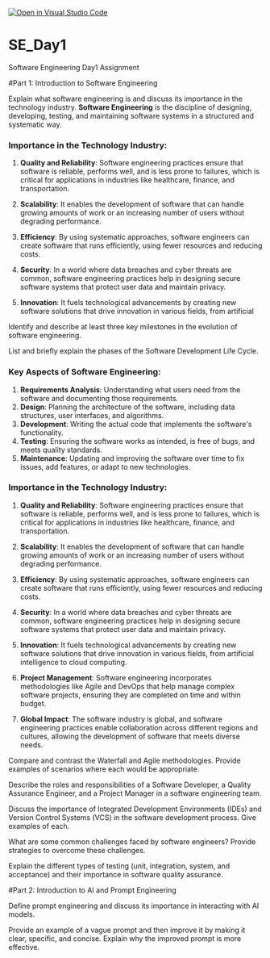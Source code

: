 [![Open in Visual Studio Code](https://classroom.github.com/assets/open-in-vscode-2e0aaae1b6195c2367325f4f02e2d04e9abb55f0b24a779b69b11b9e10269abc.svg)](https://classroom.github.com/online_ide?assignment_repo_id=15573914&assignment_repo_type=AssignmentRepo)
# SE_Day1
Software Engineering Day1 Assignment

#Part 1: Introduction to Software Engineering

Explain what software engineering is and discuss its importance in the technology industry.
**Software Engineering** is the discipline of designing, developing, testing, and maintaining software systems in a structured and systematic way. 

### Importance in the Technology Industry:
1. **Quality and Reliability**: Software engineering practices ensure that software is reliable, performs well, and is less prone to failures, which is critical for applications in industries like healthcare, finance, and transportation.
  
2. **Scalability**: It enables the development of software that can handle growing amounts of work or an increasing number of users without degrading performance.
  
3. **Efficiency**: By using systematic approaches, software engineers can create software that runs efficiently, using fewer resources and reducing costs.
  
4. **Security**: In a world where data breaches and cyber threats are common, software engineering practices help in designing secure software systems that protect user data and maintain privacy.
  
5. **Innovation**: It fuels technological advancements by creating new software solutions that drive innovation in various fields, from artificial

Identify and describe at least three key milestones in the evolution of software engineering.


List and briefly explain the phases of the Software Development Life Cycle.

### Key Aspects of Software Engineering:
1. **Requirements Analysis**: Understanding what users need from the software and documenting those requirements.
2. **Design**: Planning the architecture of the software, including data structures, user interfaces, and algorithms.
3. **Development**: Writing the actual code that implements the software's functionality.
4. **Testing**: Ensuring the software works as intended, is free of bugs, and meets quality standards.
5. **Maintenance**: Updating and improving the software over time to fix issues, add features, or adapt to new technologies.

### Importance in the Technology Industry:
1. **Quality and Reliability**: Software engineering practices ensure that software is reliable, performs well, and is less prone to failures, which is critical for applications in industries like healthcare, finance, and transportation.
  
2. **Scalability**: It enables the development of software that can handle growing amounts of work or an increasing number of users without degrading performance.
  
3. **Efficiency**: By using systematic approaches, software engineers can create software that runs efficiently, using fewer resources and reducing costs.
  
4. **Security**: In a world where data breaches and cyber threats are common, software engineering practices help in designing secure software systems that protect user data and maintain privacy.
  
5. **Innovation**: It fuels technological advancements by creating new software solutions that drive innovation in various fields, from artificial intelligence to cloud computing.
  
6. **Project Management**: Software engineering incorporates methodologies like Agile and DevOps that help manage complex software projects, ensuring they are completed on time and within budget.
  
7. **Global Impact**: The software industry is global, and software engineering practices enable collaboration across different regions and cultures, allowing the development of software that meets diverse needs.



Compare and contrast the Waterfall and Agile methodologies. Provide examples of scenarios where each would be appropriate.


Describe the roles and responsibilities of a Software Developer, a Quality Assurance Engineer, and a Project Manager in a software engineering team.


Discuss the importance of Integrated Development Environments (IDEs) and Version Control Systems (VCS) in the software development process. Give examples of each.


What are some common challenges faced by software engineers? Provide strategies to overcome these challenges.


Explain the different types of testing (unit, integration, system, and acceptance) and their importance in software quality assurance.


#Part 2: Introduction to AI and Prompt Engineering


Define prompt engineering and discuss its importance in interacting with AI models.


Provide an example of a vague prompt and then improve it by making it clear, specific, and concise. Explain why the improved prompt is more effective.
